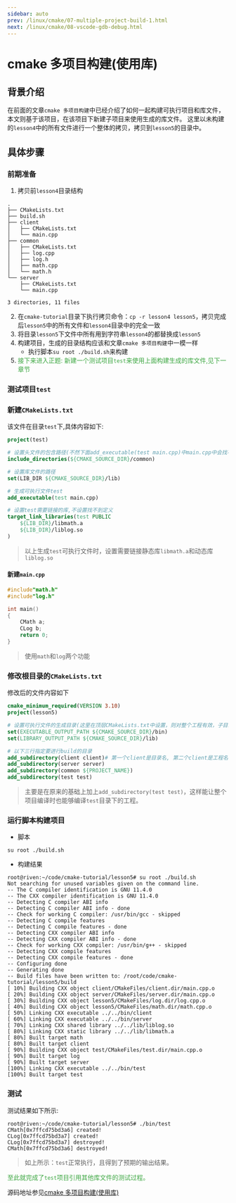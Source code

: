 ```yaml
---
sidebar: auto
prev: /linux/cmake/07-multiple-project-build-1.html
next: /linux/cmake/08-vscode-gdb-debug.html
---
```

# cmake 多项目构建(使用库)
## 背景介绍
在前面的文章`cmake 多项目构建`中已经介绍了如何一起构建可执行项目和库文件，本文则基于该项目，在该项目下新建子项目来使用生成的库文件。
这里以未构建的`lesson4`中的所有文件进行一个整体的拷贝，拷贝到`lesson5`的目录中。

## 具体步骤
### 前期准备
1. 拷贝前`lesson4`目录结构
```shell
.
├── CMakeLists.txt
├── build.sh
├── client
│   ├── CMakeLists.txt
│   └── main.cpp
├── common
│   ├── CMakeLists.txt
│   ├── log.cpp
│   ├── log.h
│   ├── math.cpp
│   └── math.h
└── server
    ├── CMakeLists.txt
    └── main.cpp

3 directories, 11 files
```
2. 在`cmake-tutorial`目录下执行拷贝命令：`cp -r lesson4 lesson5`，拷贝完成后`lesson5`中的所有文件和`lesson4`目录中的完全一致
3. 将目录`lesson5`下文件中所有用到字符串`lesson4`的都替换成`lesson5`
4. 构建项目，生成的目录结构应该和文章`cmake 多项目构建`中一模一样
    * 执行脚本`su root ./build.sh`来构建
5. <font color=#3da742>接下来进入正题: 新建一个测试项目`test`来使用上面构建生成的库文件,见下一章节</font>

### 测试项目`test`
### 新建`CMakeLists.txt`
该文件在目录`test`下,具体内容如下:
```cmake
project(test)

# 设置头文件的包含路径(不然下面add_executable(test main.cpp)中main.cpp中会找不到相应的头文件)
include_directories(${CMAKE_SOURCE_DIR}/common)

# 设置库文件的路径
set(LIB_DIR ${CMAKE_SOURCE_DIR}/lib)

# 生成可执行文件test
add_executable(test main.cpp)

# 设置test需要链接的库,不设置找不到定义
target_link_libraries(test PUBLIC 
    ${LIB_DIR}/libmath.a
    ${LIB_DIR}/liblog.so
)
```
> 以上生成`test`可执行文件时，设置需要链接静态库`libmath.a`和动态库`liblog.so`
#### 新建`main.cpp`
```cpp
#include"math.h"
#include"log.h"

int main()
{
    CMath a;
    CLog b;
    return 0;
}
```
> 使用`math`和`log`两个功能
### 修改根目录的`CMakeLists.txt`
修改后的文件内容如下
```cmake
cmake_minimum_required(VERSION 3.10)
project(lesson5)

# 设置可执行文件的生成目录(这里在顶层CMakeLists.txt中设置，则对整个工程有效，子目录中的CMakeLists.txt可以省略以下两行配置)
set(EXECUTABLE_OUTPUT_PATH ${CMAKE_SOURCE_DIR}/bin)
set(LIBRARY_OUTPUT_PATH ${CMAKE_SOURCE_DIR}/lib)

# 以下三行指定要进行build的目录
add_subdirectory(client client)# 第一个client是目录名, 第二个client是工程名
add_subdirectory(server server)
add_subdirectory(common ${PROJECT_NAME})
add_subdirectory(test test)
```
> 主要是在原来的基础上加上`add_subdirectory(test test)`，这样能让整个项目编译时也能够编译`test`目录下的工程。

### 运行脚本构建项目
* 脚本
```shell
su root ./build.sh
```
* 构建结果
```shell
root@riven:~/code/cmake-tutorial/lesson5# su root ./build.sh
Not searching for unused variables given on the command line.
-- The C compiler identification is GNU 11.4.0
-- The CXX compiler identification is GNU 11.4.0
-- Detecting C compiler ABI info
-- Detecting C compiler ABI info - done
-- Check for working C compiler: /usr/bin/gcc - skipped
-- Detecting C compile features
-- Detecting C compile features - done
-- Detecting CXX compiler ABI info
-- Detecting CXX compiler ABI info - done
-- Check for working CXX compiler: /usr/bin/g++ - skipped
-- Detecting CXX compile features
-- Detecting CXX compile features - done
-- Configuring done
-- Generating done
-- Build files have been written to: /root/code/cmake-tutorial/lesson5/build
[ 10%] Building CXX object client/CMakeFiles/client.dir/main.cpp.o
[ 20%] Building CXX object server/CMakeFiles/server.dir/main.cpp.o
[ 30%] Building CXX object lesson5/CMakeFiles/log.dir/log.cpp.o
[ 40%] Building CXX object lesson5/CMakeFiles/math.dir/math.cpp.o
[ 50%] Linking CXX executable ../../bin/client
[ 60%] Linking CXX executable ../../bin/server
[ 70%] Linking CXX shared library ../../lib/liblog.so
[ 80%] Linking CXX static library ../../lib/libmath.a
[ 80%] Built target math
[ 80%] Built target client
[ 90%] Building CXX object test/CMakeFiles/test.dir/main.cpp.o
[ 90%] Built target log
[ 90%] Built target server
[100%] Linking CXX executable ../../bin/test
[100%] Built target test
```
### 测试
测试结果如下所示:
```shell
root@riven:~/code/cmake-tutorial/lesson5# ./bin/test
CMath[0x7ffcd75bd3a6] created!
CLog[0x7ffcd75bd3a7] created!
CLog[0x7ffcd75bd3a7] destroyed!
CMath[0x7ffcd75bd3a6] destroyed!
```
> 如上所示：`test`正常执行，且得到了预期的输出结果。

<font color=#3da742>至此就完成了`test`项目引用其他库文件的测试过程。</font>


源码地址参见[cmake 多项目构建(使用库)](https://github.com/luweiqianyi/cmake-tutorial/tree/5ac0fc158b5eeb8a5acb9e09626a45b32be04db0/lesson5)